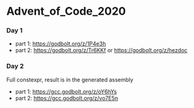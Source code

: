 # Advent_of_Code_2020

### Day 1
* part 1: https://godbolt.org/z/1P4e3h
* part 2: https://godbolt.org/z/Tr6KKf or https://godbolt.org/z/hezdoc
### Day 2
Full constexpr, result is in the generated assembly
* part 1: https://gcc.godbolt.org/z/oY6hYs
* part 2: https://gcc.godbolt.org/z/vo7E5n
